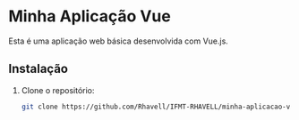 # Minha Aplicação Vue

Esta é uma aplicação web básica desenvolvida com Vue.js.

## Instalação

1. Clone o repositório:
   ```bash
   git clone https://github.com/Rhavell/IFMT-RHAVELL/minha-aplicacao-vue.git
   
